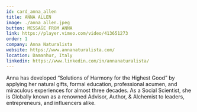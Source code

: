 ```yaml
---
id: card_anna_allen
title: ANNA ALLEN
image: ./anna_allen.jpeg
button: MESSAGE FROM ANNA
link: https://player.vimeo.com/video/413651273
order: 1
company: Anna Naturalista
website: https://www.annanaturalista.com/
location: Damanhur, Italy
linkedin: https://www.linkedin.com/in/annanaturalista/
---
```


Anna has developed “Solutions of Harmony for the Highest Good” by applying her natural gifts, formal education, professional acumen, and miraculous experiences for almost three decades. As a Social Scientist, she is Globally known as a renowned Advisor, Author, & Alchemist to leaders, entrepreneurs, and influencers alike.

